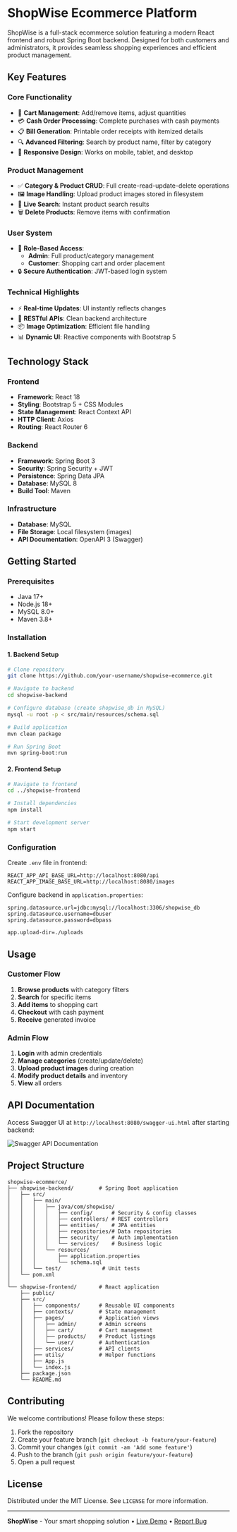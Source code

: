 # ShopWise Ecommerce Platform



ShopWise is a full-stack ecommerce solution featuring a modern React frontend and robust Spring Boot backend. Designed for both customers and administrators, it provides seamless shopping experiences and efficient product management.

## Key Features

### Core Functionality
- 🛒 **Cart Management**: Add/remove items, adjust quantities
- 💳 **Cash Order Processing**: Complete purchases with cash payments
- 📋 **Bill Generation**: Printable order receipts with itemized details
- 🔍 **Advanced Filtering**: Search by product name, filter by category
- 📱 **Responsive Design**: Works on mobile, tablet, and desktop

### Product Management
- ✅ **Category & Product CRUD**: Full create-read-update-delete operations
- 🖼️ **Image Handling**: Upload product images stored in filesystem
- 🔎 **Live Search**: Instant product search results
- 🗑️ **Delete Products**: Remove items with confirmation

### User System
- 👥 **Role-Based Access**:
  - **Admin**: Full product/category management
  - **Customer**: Shopping cart and order placement
- 🔒 **Secure Authentication**: JWT-based login system

### Technical Highlights
- ⚡ **Real-time Updates**: UI instantly reflects changes
- 🔄 **RESTful APIs**: Clean backend architecture
- 📦 **Image Optimization**: Efficient file handling
- 📊 **Dynamic UI**: Reactive components with Bootstrap 5

## Technology Stack

### Frontend
- **Framework**: React 18
- **Styling**: Bootstrap 5 + CSS Modules
- **State Management**: React Context API
- **HTTP Client**: Axios
- **Routing**: React Router 6

### Backend
- **Framework**: Spring Boot 3
- **Security**: Spring Security + JWT
- **Persistence**: Spring Data JPA
- **Database**: MySQL 8
- **Build Tool**: Maven

### Infrastructure
- **Database**: MySQL
- **File Storage**: Local filesystem (images)
- **API Documentation**: OpenAPI 3 (Swagger)

## Getting Started

### Prerequisites
- Java 17+
- Node.js 18+
- MySQL 8.0+
- Maven 3.8+

### Installation

#### 1. Backend Setup
```bash
# Clone repository
git clone https://github.com/your-username/shopwise-ecommerce.git

# Navigate to backend
cd shopwise-backend

# Configure database (create shopwise_db in MySQL)
mysql -u root -p < src/main/resources/schema.sql

# Build application
mvn clean package

# Run Spring Boot
mvn spring-boot:run
```

#### 2. Frontend Setup
```bash
# Navigate to frontend
cd ../shopwise-frontend

# Install dependencies
npm install

# Start development server
npm start
```

### Configuration
Create `.env` file in frontend:
```env
REACT_APP_API_BASE_URL=http://localhost:8080/api
REACT_APP_IMAGE_BASE_URL=http://localhost:8080/images
```

Configure backend in `application.properties`:
```properties
spring.datasource.url=jdbc:mysql://localhost:3306/shopwise_db
spring.datasource.username=dbuser
spring.datasource.password=dbpass

app.upload-dir=./uploads
```

## Usage

### Customer Flow
1. **Browse products** with category filters
2. **Search** for specific items
3. **Add items** to shopping cart
4. **Checkout** with cash payment
5. **Receive** generated invoice

### Admin Flow
1. **Login** with admin credentials
2. **Manage categories** (create/update/delete)
3. **Upload product images** during creation
4. **Modify product details** and inventory
5. **View** all orders

## API Documentation
Access Swagger UI at `http://localhost:8080/swagger-ui.html` after starting backend:

![Swagger API Documentation](https://via.placeholder.com/600x300?text=API+Documentation)

## Project Structure

```
shopwise-ecommerce/
├── shopwise-backend/        # Spring Boot application
│   ├── src/
│   │   ├── main/
│   │   │   ├── java/com/shopwise/
│   │   │   │   ├── config/      # Security & config classes
│   │   │   │   ├── controllers/ # REST controllers
│   │   │   │   ├── entities/    # JPA entities
│   │   │   │   ├── repositories/# Data repositories
│   │   │   │   ├── security/    # Auth implementation
│   │   │   │   └── services/    # Business logic
│   │   │   └── resources/
│   │   │       ├── application.properties
│   │   │       └── schema.sql
│   │   └── test/             # Unit tests
│   └── pom.xml
│
└── shopwise-frontend/       # React application
    ├── public/
    ├── src/
    │   ├── components/      # Reusable UI components
    │   ├── contexts/        # State management
    │   ├── pages/           # Application views
    │   │   ├── admin/       # Admin screens
    │   │   ├── cart/        # Cart management
    │   │   ├── products/    # Product listings
    │   │   └── user/        # Authentication
    │   ├── services/        # API clients
    │   ├── utils/           # Helper functions
    │   ├── App.js
    │   └── index.js
    ├── package.json
    └── README.md
```

## Contributing

We welcome contributions! Please follow these steps:
1. Fork the repository
2. Create your feature branch (`git checkout -b feature/your-feature`)
3. Commit your changes (`git commit -am 'Add some feature'`)
4. Push to the branch (`git push origin feature/your-feature`)
5. Open a pull request

## License
Distributed under the MIT License. See `LICENSE` for more information.

---
**ShopWise** - Your smart shopping solution • [Live Demo](#) • [Report Bug](#)
